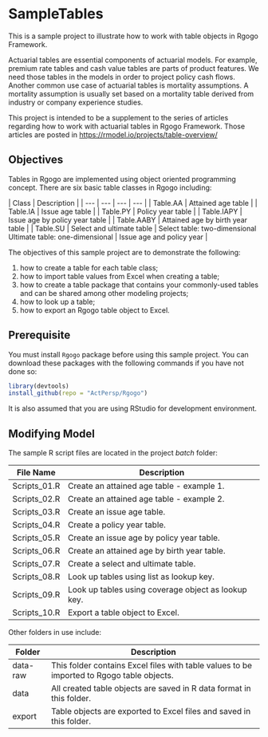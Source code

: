 # SampleTables

This is a sample project to illustrate how to work with table objects in Rgogo Framework.

Actuarial tables are essential components of actuarial models. For example, premium rate tables and cash value tables are parts of product features. We need those tables in the models in order to project policy cash flows. Another common use case of actuarial tables is mortality assumptions. A mortality assumption is usually set based on a mortality table derived from industry or company experience studies.

This project is intended to be a supplement to the series of articles regarding how to work with actuarial tables in Rgogo Framework.  Those articles are posted in https://rmodel.io/projects/table-overview/

## Objectives

Tables in Rgogo are implemented using object oriented programming concept.  There are six basic table classes in Rgogo including:

| Class | Description |
| --- | --- | --- | --- |
| Table.AA | Attained age table |
| Table.IA | Issue age table |
| Table.PY | Policy year table |
| Table.IAPY | Issue age by policy year table | 
| Table.AABY | Attained age by birth year table | 
| Table.SU | Select and ultimate table | Select table: two-dimensional <br> Ultimate table: one-dimensional | Issue age and policy year |

The objectives of this sample project are to demonstrate the following:
1. how to create a table for each table class;
2. how to import table values from Excel when creating a table;
3. how to create a table package that contains your commonly-used tables and can be shared among other modeling projects;
4. how to look up a table;
5. how to export an Rgogo table object to Excel.

## Prerequisite

You must install `Rgogo` package before using this sample project.  You can download these packages with the following commands if you have not done so:

```R
library(devtools)
install_github(repo = "ActPersp/Rgogo")
```

It is also assumed that you are using RStudio for development environment.

## Modifying Model

The sample R script files are located in the project _batch_ folder:

| File Name | Description |
| --- | --- |
| Scripts_01.R | Create an attained age table - example 1. |
| Scripts_02.R | Create an attained age table - example 2. |
| Scripts_03.R | Create an issue age table. |
| Scripts_04.R | Create a policy year table. |
| Scripts_05.R | Create an issue age by policy year table. |
| Scripts_06.R | Create an attained age by birth year table. |
| Scripts_07.R | Create a select and ultimate table. |
| Scripts_08.R | Look up tables using list as lookup key. |
| Scripts_09.R | Look up tables using coverage object as lookup key. |
| Scripts_10.R | Export a table object to Excel. |

Other folders in use include:

| Folder | Description |
| --- | --- |
| data-raw | This folder contains Excel files with table values to be imported to Rgogo table objects. |
| data | All created table objects are saved in R data format in this folder. |
| export | Table objects are exported to Excel files and saved in this folder. |





